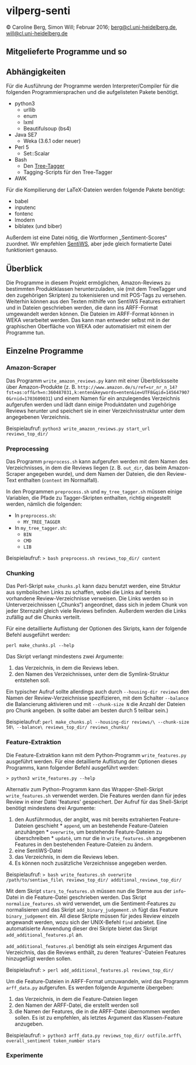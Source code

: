 # vilperg-senti
© Caroline Berg, Simon Will;
  Februar 2016;
  berg@cl.uni-heidelberg.de, will@cl.uni-heidelberg.de

## Mitgelieferte Programme und so

## Abhängigkeiten

Für die Ausführung der Programme werden Interpreter/Compiler für die
folgenden Programmiersprachen und die aufgelisteten Pakete benötigt.

  * python3
    - urllib
    - enum
    - lxml
    - Beautifulsoup (bs4)
  * Java SE7
    - Weka (3.6.1 oder neuer)
  * Perl 5
    - Set::Scalar
  * Bash
    - Den [Tree-Tagger](http://www.cis.uni-muenchen.de/~schmid/tools/TreeTagger/)
    - Tagging-Scripts für den Tree-Tagger
  * AWK

Für die Kompilierung der LaTeX-Dateien werden folgende Pakete benötigt:
  * babel
  * inputenc
  * fontenc
  * lmodern
  * biblatex (und biber)

Außerdem ist eine Datei nötig, die Wortformen „Sentiment-Scores“ zuordnet.
Wir empfehlen
[SentiWS](http://asv.informatik.uni-leipzig.de/download/sentiws.html),
aber jede gleich formatierte Datei funktioniert genauso.

## Überblick

Die Programme in diesem Projekt ermöglichen, Amazon-Reviews zu bestimmten
Produktklassen herunterzuladen, sie (mit dem TreeTagger und den zugehörigen
Skripten) zu tokenisieren und mit POS-Tags zu versehen. Weiterhin können aus
den Texten mithilfe von SentiWS Features extrahiert und in Dateien geschrieben
werden, die dann ins ARFF-Format umgewandelt werden können. Die Dateien im
ARFF-Format können in WEKA verarbeitet werden. Das kann man entweder selbst
mit in der graphischen Oberfläche von WEKA oder automatisiert mit einem der
Programme tun.

## Einzelne Programme

### Amazon-Scraper

Das Programm `write_amazon_reviews.py` kann mit einer Überblicksseite über
Amazon-Produkte (z. B. `http://www.amazon.de/s/ref=sr_nr_n_14?fst=as:off&rh=n:360487031,k:enten&keywords=enten&ie=UTF8&qid=1456479070&rnid=1703609031`)
und einem Namen für ein anzulegendes Verzeichnis aufgerufen werden und lädt
dann einige Produktdaten und zugehörige Reviews herunter und speichert sie in
einer Verzeichnisstruktur unter dem angegebenen Verzeichnis.

Beispielaufruf:
  `python3 write_amazon_reviews.py start_url reviews_top_dir/`

### Preprocessing

Das Programm `preprocess.sh` kann aufgerufen werden mit dem Namen des
Verzeichnisses, in dem die Reviews liegen (z. B. `out_dir`, das beim
Amazon-Scraper angegeben wurde), und dem Namen der Dateien, die den
Review-Text enthalten (`content` im Normalfall).

In den Programmen `preprocess.sh` und `my_tree_tagger.sh` müssen einige
Variablen, die Pfade zu Tagger-Skripten enthalten, richtig eingestellt werden,
nämlich die folgenden:

  * In `preprocess.sh`:
    - `MY_TREE_TAGGER`
  * In `my_tree_tagger.sh`:
    - `BIN`
    - `CMD`
    - `LIB`

Beispielaufruf:
  `> bash preprocess.sh reviews_top_dir/ content`

### Chunking

Das Perl-Skript `make_chunks.pl` kann dazu benutzt werden, eine Struktur aus
symbolischen Links zu schaffen, wobei die Links auf bereits vorhandene
Review-Verzeichnisse verweisen. Die Links werden so in Unterverzeichnissen
(„Chunks“) angeordnet, dass sich in jedem Chunk von jeder Sternzahl gleich
viele Reviews befinden. Außerdem werden die Links zufällig auf die Chunks
verteilt.

Für eine detaillierte Auflistung der Optionen des Skripts, kann der folgende
Befehl ausgeführt werden:

  `perl make_chunks.pl --help`

Das Skript verlangt mindestens zwei Argumente:

  1. das Verzeichnis, in dem die Reviews leben.
  2. den Namen des Verzeichnisses, unter dem die Symlink-Struktur entstehen
    soll.

Ein typischer Aufruf sollte allerdings auch durch `--housing-dir reviews` den
Namen der Review-Verzeichnisse spezifizieren, mit dem Schalter `--balance` die
Balancierung aktivieren und mit `--chunk-size N` die Anzahl der Dateien pro
Chunk angeben. (`N` sollte dabei am besten durch 5 teilbar sein.)

Beispielaufruf:
  `perl make_chunks.pl --housing-dir reviews/\
  --chunk-size 50\
  --balance\
  reviews_top_dir/ reviews_chunks/`

### Feature-Extraktion

Die Feature-Extraktion kann mit dem Python-Programm `write_features.py`
ausgeführt werden. Für eine detaillierte Auflistung der Optionen dieses
Programms, kann folgender Befehl ausgeführt werden:

  `> python3 write_features.py --help`

Alternativ zum Python-Programm kann das Wrapper-Shell-Skript
`write_features.sh` verwendet werden. Die Features werden dann für jedes
Review in einer Datei 'features' gespeichert. Der Aufruf für das Shell-Skript
benötigt mindestens drei Argumente:

  1. den Ausführmodus, der angibt, was mit bereits extrahierten
    Feature-Dateien geschieht
    * `append`, um an bestehende Feature-Dateien anzuhängen
    * `overwrite`, um bestehende Feature-Dateien zu überschreiben
    * `updatè`, um nur die in `write_features.sh` angegebenen Features in den
      bestehenden Feature-Dateien zu ändern.
  2. eine SentiWS-Datei
  3. das Verzeichnis, in dem die Reviews leben.
  4. Es können noch zusätzliche Verzeichnisse angegeben werden.

Beispielaufruf:
  `> bash write_features.sh overwrite /path/to/sentiws_file\
  reviews_top_dir/ additional_reviews_top_dir/`

Mit dem Skript `stars_to_features.sh` müssen nun die Sterne aus der
`info`-Datei in die Feature-Datei geschrieben werden. Das Skript
`normalize_features.sh` wird verwendet, um die Sentiment-Features zu
normalisieren und das Skript `add_binary_judgement.sh` fügt das Feature
`binary_judgement` ein. All diese Skripte müssen für jedes Review einzeln
angewandt werden, wozu sich der UNIX-Befehl `find` anbietet.
Eine automatisierte Anwendung dieser drei Skripte bietet das Skript
`add_additional_features.pl` an.

`add_additional_features.pl` benötigt als sein einziges Argument das
Verzeichnis, das die Reviews enthält, zu deren 'features'-Dateien Features
hinzugefügt werden sollen.

Beispielaufruf:
  `> perl add_additional_features.pl reviews_top_dir/`

Um die Feature-Dateien in ARFF-Format umzuwandeln, wird das Programm
`arff_data.py` aufgerufen. Es werden folgende Argumente übergeben:
  
  1. das Verzeichnis, in dem die Feature-Dateien liegen
  2. den Namen der ARFF-Datei, die erstellt werden soll
  3. die Namen der Features, die in die ARFF-Datei übernommen werden sollen.
    Es ist zu empfehlen, als letztes Argument das Klassen-Feature anzugeben.

Beispielaufruf:
  `> python3 arff_data.py reviews_top_dir/ outfile.arff\
  overall_sentiment token_number stars`

### Experimente


